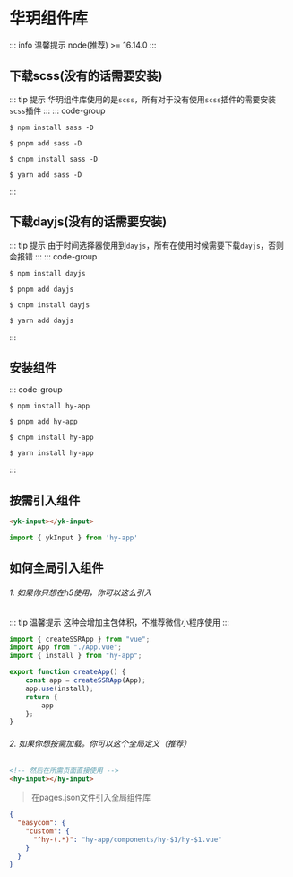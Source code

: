 # 华玥组件库
::: info 温馨提示
node(推荐) >= 16.14.0
:::

## 下载scss(没有的话需要安装)
::: tip 提示
华玥组件库使用的是`scss`，所有对于没有使用`scss`插件的需要安装`scss`插件
:::
::: code-group
```shell [npm]
$ npm install sass -D
```

```shell [pnpm]
$ pnpm add sass -D
```

```shell [cnpm]
$ cnpm install sass -D
```

```shell [yarn]
$ yarn add sass -D
```
:::

## 下载dayjs(没有的话需要安装)
::: tip 提示
由于时间选择器使用到`dayjs`，所有在使用时候需要下载`dayjs`，否则会报错
:::
::: code-group
```shell [npm]
$ npm install dayjs
```

```shell [pnpm]
$ pnpm add dayjs
```

```shell [cnpm]
$ cnpm install dayjs
```

```shell [yarn]
$ yarn add dayjs
```
:::

## 安装组件
::: code-group
```shell [npm]
$ npm install hy-app
```

```shell [pnpm]
$ pnpm add hy-app
```

```shell [cnpm]
$ cnpm install hy-app
```

```shell [yarn]
$ yarn install hy-app
```
:::

## 按需引入组件

```html
<yk-input></yk-input>
```

```javascript
import { ykInput } from 'hy-app'
```

## 如何全局引入组件

###### 1. 如果你只想在h5使用，你可以这么引入
::: tip 温馨提示
这种会增加主包体积，不推荐微信小程序使用
:::

```ts [./src/main.ts]
import { createSSRApp } from "vue";
import App from "./App.vue";
import { install } from "hy-app";

export function createApp() {
    const app = createSSRApp(App);
    app.use(install);
    return {
        app
    };
}
```

###### 2. 如果你想按需加载。你可以这个全局定义（推荐）
```html
<!-- 然后在所需页面直接使用 -->
<hy-input></hy-input>
```

> 在pages.json文件引入全局组件库
```json [./src/pages.json]
{
  "easycom": {
    "custom": {
      "^hy-(.*)": "hy-app/components/hy-$1/hy-$1.vue"
    }
  }
}
```
